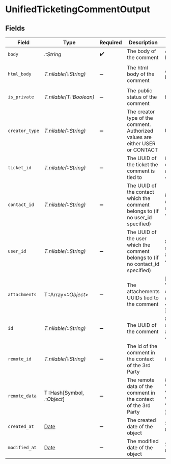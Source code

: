 # UnifiedTicketingCommentOutput


## Fields

| Field                                                                          | Type                                                                           | Required                                                                       | Description                                                                    | Example                                                                        |
| ------------------------------------------------------------------------------ | ------------------------------------------------------------------------------ | ------------------------------------------------------------------------------ | ------------------------------------------------------------------------------ | ------------------------------------------------------------------------------ |
| `body`                                                                         | *::String*                                                                     | :heavy_check_mark:                                                             | The body of the comment                                                        | Assigned to Eric !                                                             |
| `html_body`                                                                    | *T.nilable(::String)*                                                          | :heavy_minus_sign:                                                             | The html body of the comment                                                   | <p>Assigned to Eric !</p>                                                      |
| `is_private`                                                                   | *T.nilable(T::Boolean)*                                                        | :heavy_minus_sign:                                                             | The public status of the comment                                               | false                                                                          |
| `creator_type`                                                                 | *T.nilable(::String)*                                                          | :heavy_minus_sign:                                                             | The creator type of the comment. Authorized values are either USER or CONTACT  | USER                                                                           |
| `ticket_id`                                                                    | *T.nilable(::String)*                                                          | :heavy_minus_sign:                                                             | The UUID of the ticket the comment is tied to                                  | 801f9ede-c698-4e66-a7fc-48d19eebaa4f                                           |
| `contact_id`                                                                   | *T.nilable(::String)*                                                          | :heavy_minus_sign:                                                             | The UUID of the contact which the comment belongs to (if no user_id specified) | 801f9ede-c698-4e66-a7fc-48d19eebaa4f                                           |
| `user_id`                                                                      | *T.nilable(::String)*                                                          | :heavy_minus_sign:                                                             | The UUID of the user which the comment belongs to (if no contact_id specified) | 801f9ede-c698-4e66-a7fc-48d19eebaa4f                                           |
| `attachments`                                                                  | T::Array<*::Object*>                                                           | :heavy_minus_sign:                                                             | The attachements UUIDs tied to the comment                                     | [<br/>"801f9ede-c698-4e66-a7fc-48d19eebaa4f"<br/>]                             |
| `id`                                                                           | *T.nilable(::String)*                                                          | :heavy_minus_sign:                                                             | The UUID of the comment                                                        | 801f9ede-c698-4e66-a7fc-48d19eebaa4f                                           |
| `remote_id`                                                                    | *T.nilable(::String)*                                                          | :heavy_minus_sign:                                                             | The id of the comment in the context of the 3rd Party                          | id_1                                                                           |
| `remote_data`                                                                  | T::Hash[Symbol, *::Object*]                                                    | :heavy_minus_sign:                                                             | The remote data of the comment in the context of the 3rd Party                 | {<br/>"fav_dish": "broccoli",<br/>"fav_color": "red"<br/>}                     |
| `created_at`                                                                   | [Date](https://ruby-doc.org/stdlib-2.6.1/libdoc/date/rdoc/Date.html)           | :heavy_minus_sign:                                                             | The created date of the object                                                 | 2024-10-01T12:00:00Z                                                           |
| `modified_at`                                                                  | [Date](https://ruby-doc.org/stdlib-2.6.1/libdoc/date/rdoc/Date.html)           | :heavy_minus_sign:                                                             | The modified date of the object                                                | 2024-10-01T12:00:00Z                                                           |